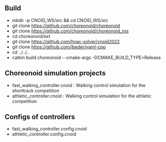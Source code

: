 ## Build 
- mkdir -p CNOID_WS/src && cd CNOID_WS/src
- git clone https://github.com/choreonoid/choreonoid
- git clone https://github.com/choreonoid/choreonoid_ros
- cd choreonoid/ext
- git clone https://github.com/hvac-solver/vnoid2022
- git clone https://github.com/jbeder/yaml-cpp
- cd ../../..
- catkin build choreonoid --cmake-args -DCMAKE_BUILD_TYPE=Release

## Choreonoid simulation projects
- fast_walking_controller.cnoid : Walking control simulation for the shorttrack competition
- athletic_controller.cnoid : Walking control simulation for the athletic competition

## Configs of controllers
- fast_walking_controller.config.cnoid 
- athletic_controller.config.cnoid 